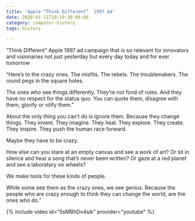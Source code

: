 ```yaml
---
title: 'Apple “Think Different”  1997 Ad'
date: 2020-01-11T10:19:30-08:00
category: computer-history 
tags: history

---
```

“Think Different” Apple 1997 ad campaign that is so relevant for innovators and visionaries not just yesterday but every day today and for ever tomorrow

“Here’s to the crazy ones. The misfits. The rebels. The troublemakers. The round pegs in the square holes.

The ones who see things differently. They’re not fond of rules. And they have no respect for the status quo. You can quote them, disagree with them, glorify or vilify them.”

About the only thing you can’t do is ignore them. Because they change things. They invent. They imagine. They heal. They explore. They create. They inspire. They push the human race forward.

Maybe they have to be crazy.

How else can you stare at an empty canvas and see a work of art? Or sit in silence and hear a song that’s never been written? Or gaze at a red planet and see a laboratory on wheels?

We make tools for these kinds of people.

While some see them as the crazy ones, we see genius. Because the people who are crazy enough to think they can change the world, are the ones who do.”

{% include video id="5sMBhDv4sik" provider="youtube" %}